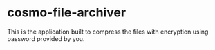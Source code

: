 # cosmo-file-archiver
This is the application built to compress the files with encryption using password provided by you.
